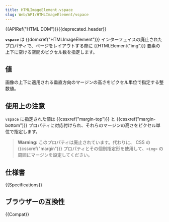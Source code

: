 ```yaml
---
title: HTMLImageElement.vspace
slug: Web/API/HTMLImageElement/vspace
---
```

{{APIRef("HTML DOM")}}{{deprecated_header}}

**`vspace`** は {{domxref("HTMLImageElement")}} インターフェイスの廃止されたプロパティで、ページをレイアウトする際に {{HTMLElement("img")}} 要素の上下に空ける空間のピクセル数を指定します。

## 値

画像の上下に適用される垂直方向のマージンの高さをピクセル単位で指定する整数値。

## 使用上の注意

`vspace` に指定された値は {{cssxref("margin-top")}} と {{cssxref("margin-bottom")}} プロパティに対応付けられ、それらのマージンの高さをピクセル単位で指定します。

> **Warning:** このプロパティは廃止されています。代わりに、 CSS の {{cssxref("margin")}} プロパティとその個別指定形を使用して、`<img>` の周囲にマージンを設定してください。

## 仕様書

{{Specifications}}

## ブラウザーの互換性

{{Compat}}
